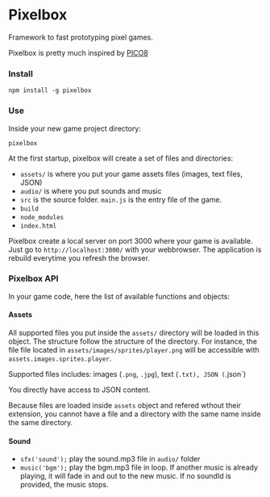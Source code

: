 # Pixelbox

Framework to fast prototyping pixel games.

Pixelbox is pretty much inspired by [PICO8](http://www.lexaloffle.com/pico-8.php)

### Install

`npm install -g pixelbox`

### Use

Inside your new game project directory:

`pixelbox`

At the first startup, pixelbox will create a set of files and directories:
 - `assets/` is where you put your game assets files (images, text files, JSON)
 - `audio/` is where you put sounds and music
 - `src` is the source folder. `main.js` is the entry file of the game.
 - `build`
 - `node_modules`
 - `index.html`

Pixelbox create a local server on port 3000 where your game is available.
Just go to `http://localhost:3000/` with your webbrowser.
The application is rebuild everytime you refresh the browser.

### Pixelbox API

In your game code, here the list of available functions and objects:

#### Assets
All supported files you put inside the `assets/` directory will be loaded in this
object. The structure follow the structure of the directory. For instance, the file
file located in `assets/images/sprites/player.png` will be accessible with 
`assets.images.sprites.player`.

Supported files includes: images (`.png`, `.jpg`), text (`.txt), JSON (`.json`)

You directly have access to JSON content.

Because files are loaded inside `assets` object and refered wthout their extension,
you cannot have a file and a directory with the same name inside the same directory.

#### Sound
 - `sfx('sound');` play the sound.mp3 file in `audio/` folder
 - `music('bgm');` play the bgm.mp3 file in loop. If another music is already playing,
 it will fade in and out to the new music. If no soundId is provided, the music stops.